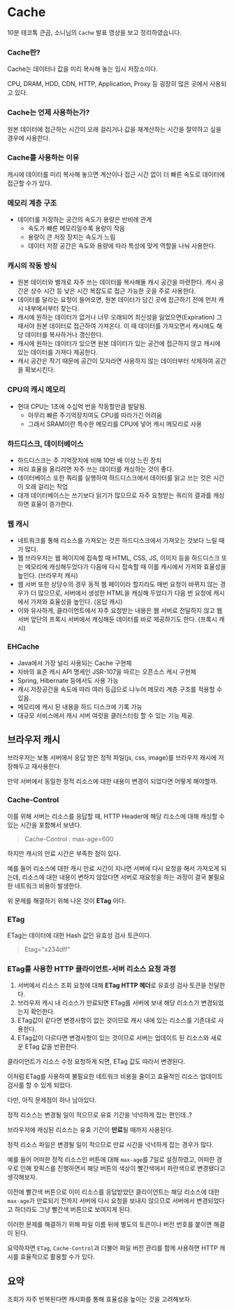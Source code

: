 # Cache
10분 테코톡 큰곰, 소니님의 `Cache` 발표 영상을 보고 정리하였습니다.

### Cache란? 
Cache는 데이터나 값을 미리 복사해 놓는 임시 저장소이다.

CPU, DRAM, HDD, CDN, HTTP, Application, Proxy 등 굉장히 많은 곳에서 사용되고 있다.

### Cache는 언제 사용하는가?
원본 데이터에 접근하는 시간이 오래 걸리거나 값을 재계산하는 시간을 절약하고 싶을 경우에 사용한다.

### Cache를 사용하는 이유
캐시에 데이터를 미리 복사해 놓으면 계산이나 접근 시간 없이 더 빠른 속도로 데이터에 접근할 수가 있다.

### 메모리 계층 구조

- 데이터를 저장하는 공간의 속도가 용량은 반비례 관계
    - 속도가 빠른 메모리일수록 용량이 작음
    - 용량이 큰 저장 장치는 속도가 느림
    - 데이터 저장 공간은 속도와 용량에 따라 특성에 맞게 역할을 나눠 사용한다.

### 캐시의 작동 방식
- 원본 데이터와 별개로 자주 쓰는 데이터를 복사해둘 캐시 공간을 마련한다. 캐시 공간은 상수 시간 등 낮은 시간 복잡도로 접근 가능한 곳을 주로 사용한다.
- 데이터를 달라는 요청이 들어오면, 원본 데이터가 담긴 곳에 접근하기 전에 먼저 캐시 내부에서부터 찾는다.
- 캐시에 원하는 데이터가 없거나 너무 오래되어 최신성을 잃었으면(Expiration) 그때서야 원본 데이터로 접근하여 가져온다. 이 때 데이터를 가져오면서 캐시에도 해당 데이터를 복사하거나 갱신한다.
- 캐시에 원하는 데이터가 있으면 원본 데이터가 있는 공간에 접근하지 않고 캐시에 있는 데이터를 가져다 제공한다.
- 캐시 공간은 작기 때문에 공간이 모자라면 사용하지 않는 데이터부터 삭제하여 공간을 확보시킨다.

### CPU의 캐시 메모리
- 현대 CPU는 1초에 수십억 번을 작동할만큼 발달됨.
    - 아무리 빠른 주기억장치여도 CPU를 따라가긴 어려움
    - 그래서 SRAM이란 특수한 메모리를 CPU에 넣어 캐시 메모리로 사용

### 하드디스크, 데이터베이스
- 하드디스크는 주 기억장치에 비해 10만 배 이상 느린 장치
- 처리 효율을 올리려면 자주 쓰는 데이터를 캐싱하는 것이 좋다.
- 데이터베이스 또한 쿼리를 실행하여 하드디스크에서 데이터를 읽고 쓰는 것은 시간이 오래 걸리는 작업
- 대개 데이터베이스는 쓰기보다 읽기가 많으므로 자주 요청받는 쿼리의 결과를 캐싱하면 효율이 증가한다.

### 웹 캐시
- 네트워크를 통해 리소스를 가져오는 것은 하드디스크에서 가져오는 것보다 느릴 때가 많다.
- 웹 브라우저는 웹 페이지에 접속할 때 HTML, CSS, JS, 이미지 등을 하드디스크 또는 메모리에 캐싱해두었다가 다음에 다시 접속할 때 이를 캐시에서 가져와 효율성을 높인다. (브라우저 캐시)
- 웹 서버 또한 상당수의 경우 동적 웹 페이이라 할지라도 매번 요청이 바뀌지 않는 경우가 더 많으므로, 서버에서 생성한 HTML을 캐싱해 두었다가 다음 번 요청에 캐시에서 가져와 효율성을 높인다. (응답 캐시)
- 이와 유사하게, 클라이언트에서 자주 요청받는 내용은 웹 서버로 전달하지 않고 웹 서버 앞단의 프록시 서버에서 캐싱해둔 데이터를 바로 제공하기도 한다. (프록시 캐시)

### EHCache
- Java에서 가장 널리 사용되는 Cache 구현체
- 자바의 표준 캐시 API 명세인 JSR-107을 따르는 오픈소스 캐시 구현체
- Spring, Hibernate 등에서도 사용 가능
- 캐시 저장공간을 속도에 따라 여러 등급으로 나누어 메모리 계층 구조를 적용할 수 있음.
- 메모리에 캐시 된 내용을 하드 디스크에 기록 가능
- 대규모 서비스에서 캐시 서버 여럿을 클러스터링 할 수 있는 기능 제공.

## 브라우저 캐시
브라우저는 보통 서버에서 응답 받은 정적 파일(js, css, image)를 브라우저 캐시에 저장해두고 재사용한다.

만약 서버에서 동일한 정적 리소스에 대한 내용이 변경이 되었다면 어떻게 해야할까.

### Cache-Control

이를 위해 서버는 리소스를 응답할 때, HTTP Header에 해당 리소스에 대해 캐싱할 수 있는 시간을 포함해서 보낸다.

> Cache-Control : max-age=600

하지만 캐시의 만료 시간은 부족한 점이 있다.

예를 들어 리소스에 대한 캐시 만료 시간이 지나면 서버에 다시 요청을 해서 가져오게 되는데, 리소스에 대한 내용이 변하지 않았다면 서버로 재요청을 하는 과정이 결국 불필요한 네트워크 비용이 발생한다.

위 문제를 해결하기 위해 나온 것이 **ETag** 이다.

### ETag

ETag는 데이터에 대한 Hash 값인 유효성 검사 토큰이다. 

> Etag="x234dff"

### ETag를 사용한 HTTP 클라이언트-서버 리소스 요청 과정

1. 서버에서 리소스 조회 요청에 대해 **ETag HTTP 헤더**로 유효성 검사 토큰을 전달한다.
2. 브라우저 캐시 내 리소스가 만료되면 ETag를 서버에 보내 해당 리소스가 변경되었는지 확인한다.
3. ETag값이 같다면 변경사항이 없는 것이므로 캐시 내에 있는 리소스를 기존대로 사용한다.
4. ETag값이 다르다면 변경사항이 있는 것이므로 서버는 업데이트 된 리소스와 새로운 ETag 값을 반환한다.

클라이언트가 리소스 수정 요청하게 되면, ETag 값도 따라서 변경된다.

이처럼 ETag를 사용하여 불필요한 네트워크 비용을 줄이고 효율적인 리소스 업데이트 검사를 할 수 있게 되었다.

다만, 아직 문제점이 하나 남아있다.

정적 리소스는 변경될 일이 적으므로 유효 기간을 넉넉하게 잡는 편인데..?

브라우저에 캐싱된 리소스는 유효 기간이 **만료**될 때까지 사용된다.

정적 리소스 파일은 변경될 일이 적으므로 만료 시간을 넉넉하게 잡는 경우가 많다.

예를 들어 어떠한 정적 리소스인 버튼에 대해 `max-age`를 7일로 설정하였고, 어떠한 경우로 인해 핫픽스를 진행하면서 해당 버튼의 색상이 빨간색에서 파란색으로 변경됐다고 생각해보자.

 이전에 빨간색 버튼으로 이미 리소스를 응답받았던 클라이언트는 해당 리소스에 대한 `max-age`가 만료되기 전까지 서버에 다시 요청을 보내지 않으므로 서버에서 변경되었다고 하더라도 그냥 빨간색 버튼으로 보여지게 된다.

이러한 문제를 해결하기 위해 파일 이름 뒤에 별도의 토큰이나 버전 번호를 붙이면 해결이 된다.

요약하자면 `ETag`, `Cache-Control`과 더불어 파일 버전 관리를 함께 사용하면 HTTP 캐시를 효율적으로 활용할 수가 있다.

## 요약

조회가 자주 반복된다면 캐시화를 통해 효율성을 높이는 것을 고려해보자.

